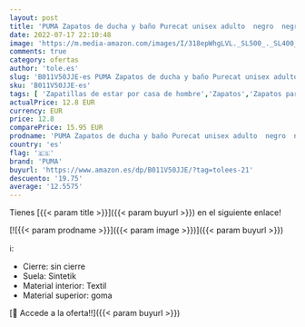 ```yaml
---
layout: post
title: 'PUMA Zapatos de ducha y baño Purecat unisex adulto  negro  negro-blanco   39 EU'
date: 2022-07-17 22:10:48
image: 'https://m.media-amazon.com/images/I/318epWhgLVL._SL500_._SL400_.jpg'
comments: true
category: ofertas
author: 'tole.es'
slug: 'B011V50JJE-es PUMA Zapatos de ducha y baño Purecat unisex adulto negro...'
sku: 'B011V50JJE-es'
tags: [ 'Zapatillas de estar por casa de hombre','Zapatos','Zapatos para hombre','Zapatos y complementos','puma','zapatos','🇪🇸', ]
actualPrice: 12.8 EUR
currency: EUR
price: 12.8
comparePrice: 15.95 EUR
prodname: 'PUMA Zapatos de ducha y baño Purecat unisex adulto  negro  negro-blanco   39 EU'
country: 'es'
flag: '🇪🇸'
brand: 'PUMA'
buyurl: 'https://www.amazon.es/dp/B011V50JJE/?tag=tolees-21'
descuento: '19.75'
average: '12.5575'
---
```


Tienes [{{< param title >}}]({{< param buyurl >}}) en el siguiente enlace!

[![{{< param prodname >}}]({{< param image >}})]({{< param buyurl >}})

ℹ️:

- Cierre: sin cierre
- Suela: Sintetik
- Material interior: Textil
- Material superior: goma

[🛒 Accede a la oferta!!]({{< param buyurl >}})
